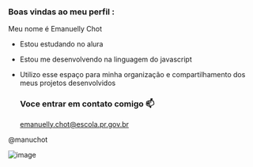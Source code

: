 ### Boas vindas ao meu perfil :


Meu nome é Emanuelly Chot

- Estou estudando no alura
- Estou me desenvolvendo na linguagem do javascript
- Utilizo esse espaço para minha organização e compartilhamento dos meus projetos desenvolvidos

  ### Voce entrar em contato comigo 📫

  emanuelly.chot@escola.pr.gov.br

@manuchot

![image](https://github.com/user-attachments/assets/b62da731-0c2b-4445-9de3-2cd32c1a7e8c)

